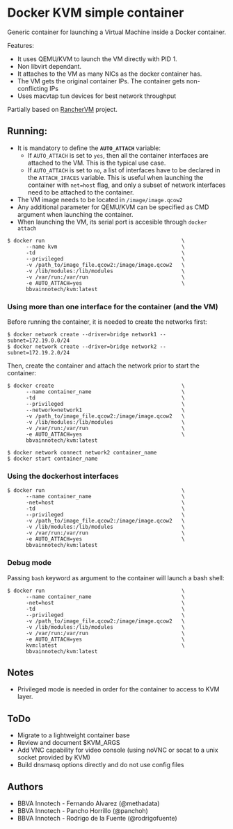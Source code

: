 # Docker KVM simple container

Generic container for launching a Virtual Machine inside a Docker container.

Features:
- It uses QEMU/KVM to launch the VM directly with PID 1.
- Non libvirt dependant.
- It attaches to the VM as many NICs as the docker container has.
- The VM gets the original container IPs. The container gets non-conflicting IPs
- Uses macvtap tun devices for best network throughput

Partially based on [RancherVM](https://github.com/rancher/vm) project.

## Running:

* It is mandatory to define the **`AUTO_ATTACH`** variable:
  * If `AUTO_ATTACH` is set to `yes`, then all the container interfaces are attached to the VM. This is the typical use case.
  * If `AUTO_ATTACH` is set to `no`, a list of interfaces have to be declared in the `ATTACH_IFACES` variable. This is useful when launching the container with `net=host` flag, and only a subset of network interfaces need to be attached to the container.
* The VM image needs to be located in `/image/image.qcow2`
* Any additional parameter for QEMU/KVM can be specified as CMD argument when launching the container.
* When launching the VM, its serial port is accesible through `docker attach`


```
$ docker run                                            \
      --name kvm                                        \
      -td                                               \
      --privileged                                      \
      -v /path_to/image_file.qcow2:/image/image.qcow2   \
      -v /lib/modules:/lib/modules                      \
      -v /var/run:/var/run                              \
      -e AUTO_ATTACH=yes                                \
      bbvainnotech/kvm:latest
```

### Using more than one interface for the container (and the VM)

Before running the container, it is needed to create the networks first:
```
$ docker network create --driver=bridge network1 --subnet=172.19.0.0/24
$ docker network create --driver=bridge network2 --subnet=172.19.2.0/24
```

Then, create the container and attach the network prior to start the container:
```
$ docker create                                         \
      --name container_name                             \
      -td                                               \
      --privileged                                      \
      --network=network1                                \
      -v /path_to/image_file.qcow2:/image/image.qcow2   \
      -v /lib/modules:/lib/modules                      \
      -v /var/run:/var/run                              \
      -e AUTO_ATTACH=yes                                \
      bbvainnotech/kvm:latest

$ docker network connect network2 container_name
$ docker start container_name
```

### Using the dockerhost interfaces

```
$ docker run                                            \
      --name container_name                             \
      -net=host                                         \
      -td                                               \
      --privileged                                      \
      -v /path_to/image_file.qcow2:/image/image.qcow2   \
      -v /lib/modules:/lib/modules                      \
      -v /var/run:/var/run                              \
      -e AUTO_ATTACH=yes                                \
      bbvainnotech/kvm:latest
```

### Debug mode

Passing `bash` keyword as argument to the container will launch a bash shell:

```
$ docker run                                            \
      --name container_name                             \
      -net=host                                         \
      -td                                               \
      --privileged                                      \
      -v /path_to/image_file.qcow2:/image/image.qcow2   \
      -v /lib/modules:/lib/modules                      \
      -v /var/run:/var/run                              \
      -e AUTO_ATTACH=yes                                \
      kvm:latest                                        \
      bbvainnotech/kvm:latest
```

## Notes

* Privileged mode is needed in order for the container to access to KVM layer.

## ToDo
* Migrate to a lightweight container base
* Review and document $KVM_ARGS
* Add VNC capability for video console (using noVNC or socat to a unix socket provided by KVM)
* Build dnsmasq options directly and do not use config files

## Authors
* BBVA Innotech - Fernando Alvarez (@methadata)
* BBVA Innotech - Pancho Horrillo (@panchoh)
* BBVA Innotech - Rodrigo de la Fuente (@rodrigofuente)